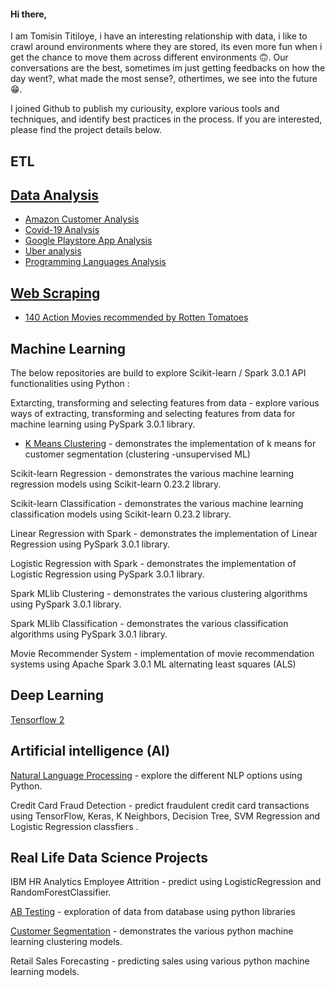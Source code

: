 

<!---
StMorris/StMorris is a ✨ special ✨ repository because its `README.md` (this file) appears on your GitHub profile.
You can click the Preview link to take a look at your changes.
--->


#### Hi there,

I am Tomisin Titiloye, i have an interesting relationship with data, i like to crawl around environments where they are stored, its even more fun when i get the chance to move them across different environments 🙃. Our conversations are the best, sometimes im just getting feedbacks on how the day went?, what made the most sense?, othertimes, we see into the future 😁.

I joined Github to publish my curiousity, explore various tools and techniques, and identify best practices in the process. 
If you are interested, please find the project details below.

## ETL



## [Data Analysis](https://github.com/StMorris/Data-Analysis-with-python)

- [Amazon Customer Analysis](https://github.com/StMorris/Data-Analysis-with-python/tree/main/Amazon%20customer%20analysis)
- [Covid-19 Analysis](https://github.com/StMorris/Data-Analysis-with-python/tree/main/COVID-19%20Analysis)
- [Google Playstore App Analysis](https://github.com/StMorris/Data-Analysis-with-python/tree/main/Google%20Play%20Store%20App%20Analytics)
- [Uber analysis](https://github.com/StMorris/Data-Analysis-with-python/tree/main/Uber%20analysis)
- [Programming Languages Analysis](https://github.com/StMorris/Data-Analysis-with-python/tree/main/Programming%20language%20Analysis)

## [Web Scraping](https://github.com/StMorris/web_scraping)

- [140 Action Movies recommended by Rotten Tomatoes](https://github.com/StMorris/web_scraping/tree/main/rotten_tomatoes_140_action_movies)


## Machine Learning

The below repositories are build to explore Scikit-learn / Spark 3.0.1 API functionalities using Python :

Extarcting, transforming and selecting features from data - explore various ways of extracting, transforming and selecting features from data for machine learning using PySpark 3.0.1 library.

- [K Means Clustering](https://github.com/StMorris/customer_segmentation) - demonstrates the implementation of k means for customer segmentation (clustering -unsupervised ML)

Scikit-learn Regression - demonstrates the various machine learning regression models using Scikit-learn 0.23.2 library.

Scikit-learn Classification - demonstrates the various machine learning classification models using Scikit-learn 0.23.2 library.

Linear Regression with Spark - demonstrates the implementation of Linear Regression using PySpark 3.0.1 library.

Logistic Regression with Spark - demonstrates the implementation of Logistic Regression using PySpark 3.0.1 library.

Spark MLlib Clustering - demonstrates the various clustering algorithms using PySpark 3.0.1 library.

Spark MLlib Classification - demonstrates the various classification algorithms using PySpark 3.0.1 library.

Movie Recommender System - implementation of movie recommendation systems using Apache Spark 3.0.1 ML alternating least squares (ALS)



## Deep Learning

[Tensorflow 2](https://github.com/StMorris/Deep-Learning-with-Tensorflow-2)

## Artificial intelligence (AI)

[Natural Language Processing](https://github.com/StMorris/Data-Analysis-with-python/tree/main/Amazon%20customer%20analysis) - explore the different NLP options using Python.

Credit Card Fraud Detection - predict fraudulent credit card transactions using TensorFlow, Keras, K Neighbors, Decision Tree, SVM Regression and Logistic Regression classfiers .



## Real Life Data Science Projects

IBM HR Analytics Employee Attrition - predict using LogisticRegression and RandomForestClassifier.

[AB Testing](https://github.com/StMorris/AB-Testing) - exploration of data from database using python libraries

[Customer Segmentation](https://github.com/StMorris/customer_segmentation) - demonstrates the various python machine learning clustering models.

Retail Sales Forecasting - predicting sales using various python machine learning models.

